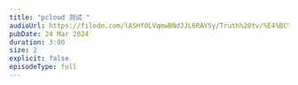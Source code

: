 ```yaml
---
title: "pcloud 测试 "
audioUrl: https://filedn.com/lASHf0LVqmwBNdJJL6RAY5y/Truth%20tv/%E4%BC%A0%E9%81%93%E8%80%85/%E4%BC%A0%E9%81%93%E8%80%85%20%E8%AF%AD%E9%9F%B3/%E4%BC%A0%E9%81%93%E8%80%85%20-%201%20%E4%B8%8D%E8%A6%81%E6%83%A7%E6%80%95.mp3
pubDate: 24 Mar 2024
duration: 3:00
size: 2
explicit: false
episodeType: full
---
```

